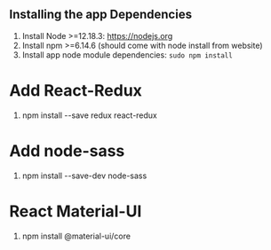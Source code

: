 ## Installing the app Dependencies
1. Install Node >=12.18.3: https://nodejs.org
2. Install npm >=6.14.6 (should come with node install from website)
3. Install app node module dependencies: `sudo npm install`

# Add React-Redux 
1. npm install --save redux react-redux

# Add node-sass 
1. npm install --save-dev node-sass

# React Material-UI 
1. npm install @material-ui/core 